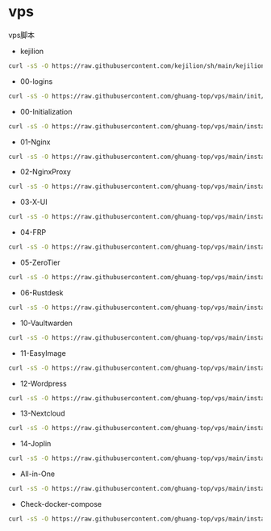 # vps
vps脚本


- kejilion
```sh 
curl -sS -O https://raw.githubusercontent.com/kejilion/sh/main/kejilion.sh && chmod +x kejilion.sh && ./kejilion.sh
```

- 00-logins
```sh 
curl -sS -O https://raw.githubusercontent.com/ghuang-top/vps/main/init/00-logins.sh && chmod +x 00-logins.sh && ./00-logins.sh
```

- 00-Initialization
```sh
curl -sS -O https://raw.githubusercontent.com/ghuang-top/vps/main/install/00-Initialization.sh && chmod +x 00-Initialization.sh && ./00-Initialization.sh
```

- 01-Nginx
```sh
curl -sS -O https://raw.githubusercontent.com/ghuang-top/vps/main/install/01-Nginx.sh && chmod +x 01-Nginx.sh && ./01-Nginx.sh
```

- 02-NginxProxy
```sh
curl -sS -O https://raw.githubusercontent.com/ghuang-top/vps/main/install/02-NginxProxy.sh && chmod +x 02-NginxProxy.sh && ./02-NginxProxy.sh
```

- 03-X-UI
```sh
curl -sS -O https://raw.githubusercontent.com/ghuang-top/vps/main/install/03-X-UI.sh && chmod +x 03-X-UI.sh && ./03-X-UI.sh
```

- 04-FRP
```sh
curl -sS -O https://raw.githubusercontent.com/ghuang-top/vps/main/install/04-FRP.sh && chmod +x 04-FRP.sh && ./04-FRP.sh
```

- 05-ZeroTier
```sh
curl -sS -O https://raw.githubusercontent.com/ghuang-top/vps/main/install/05-ZeroTier.sh && chmod +x 05-ZeroTier.sh && ./05-ZeroTier.sh
```

- 06-Rustdesk
```sh
curl -sS -O https://raw.githubusercontent.com/ghuang-top/vps/main/install/06-Rustdesk.sh && chmod +x 06-Rustdesk.sh && ./06-Rustdesk.sh
```

- 10-Vaultwarden
```sh
curl -sS -O https://raw.githubusercontent.com/ghuang-top/vps/main/install/10-Vaultwarden.sh && chmod +x 10-Vaultwarden.sh && ./10-Vaultwarden.sh
```

- 11-EasyImage
```sh
curl -sS -O https://raw.githubusercontent.com/ghuang-top/vps/main/install/11-EasyImage.sh && chmod +x 11-EasyImage.sh && ./11-EasyImage.sh
```

- 12-Wordpress
```sh
curl -sS -O https://raw.githubusercontent.com/ghuang-top/vps/main/install/12-Wordpress.sh && chmod +x 12-Wordpress.sh && ./12-Wordpress.sh
```

- 13-Nextcloud
```sh
curl -sS -O https://raw.githubusercontent.com/ghuang-top/vps/main/install/13-Nextcloud.sh && chmod +x 13-Nextcloud.sh && ./13-Nextcloud.sh
```

- 14-Joplin
```sh
curl -sS -O https://raw.githubusercontent.com/ghuang-top/vps/main/install/14-Joplin.sh && chmod +x 14-Joplin.sh && ./14-Joplin.sh
```

- All-in-One
```sh 
curl -sS -O https://raw.githubusercontent.com/ghuang-top/vps/main/install/All-in-One.sh && chmod +x All-in-One.sh && ./All-in-One.sh
```

- Check-docker-compose
```sh 
curl -sS -O https://raw.githubusercontent.com/ghuang-top/vps/main/install/Check-docker-compose.sh && chmod +x Check-docker-compose.sh && ./Check-docker-compose.sh
```


